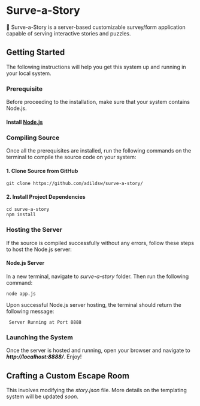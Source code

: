 # Surve-a-Story
:scroll: Surve-a-Story is a server-based customizable survey/form application capable of serving interactive stories and puzzles.

## Getting Started
The following instructions will help you get this system up and running in your local system.

### Prerequisite
Before proceeding to the installation, make sure that your system contains Node.js.
#### Install [Node.js](https://nodejs.org/en/download/)

### Compiling Source
Once all the prerequisites are installed, run the following commands on the terminal to compile the source code on your system:
#### 1. Clone Source from GitHub
```
git clone https://github.com/adildsw/surve-a-story/
```
#### 2. Install Project Dependencies
```
cd surve-a-story
npm install
```

### Hosting the Server
If the source is compiled successfully without any errors, follow these steps to host the Node.js server:
#### Node.js Server
In a new terminal, navigate to _surve-a-story_ folder. Then run the following command:
```
node app.js
```
Upon successful Node.js server hosting, the terminal should return the following message:
```
 Server Running at Port 8888
```

### Launching the System
Once the server is hosted and running, open your browser and navigate to ***http://localhost:8888/***.
Enjoy!

## Crafting a Custom Escape Room
This involves modifying the _story.json_ file. More details on the templating system will be updated _soon_.
